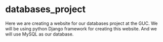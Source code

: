 # databases_project
Here we are creating a website for our databases project at the GUC.
We will be using python Django framework for creating this website.
And we will use MySQL as our database.
